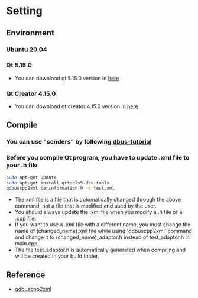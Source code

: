 # Setting

## Environment

### Ubuntu 20.04

### Qt 5.15.0

- You can download qt 5.15.0 version in [here](https://download.qt.io/official_releases/qt/5.15/)

### Qt Creator 4.15.0

- You can download qt creator 4.15.0 version in [here](https://download.qt.io/archive/qtcreator/4.15/4.15.0/)

## Compile

### You can use "senders" by following [dbus-tutorial](../../dbus_tutorial/)

### Before you compile Qt program, you have to update .xml file to your .h file

```bash
sudo apt-get update
sudo apt-get install qttools5-dev-tools
qdbuscpp2xml carinformation.h -o test.xml
```

- The xml file is a file that is automatically changed through the above command, not a file that is modified and used by the user.
- You should always update the .xml file when you modify a .h file or a .cpp file.
- If you want to use a .xml file with a different name, you must change the name of (changed_name).xml file while using 'qdbuscpp2xml' command and change it to (changed_name)_adaptor.h instead of test_adaptor.h in main.cpp.
- The file test_adaptor.h is automatically generated when compiling and will be created in your build folder.

## Reference

- [qdbuscpp2xml](https://doc.qt.io/qt-6/qdbusxml2cpp.html)